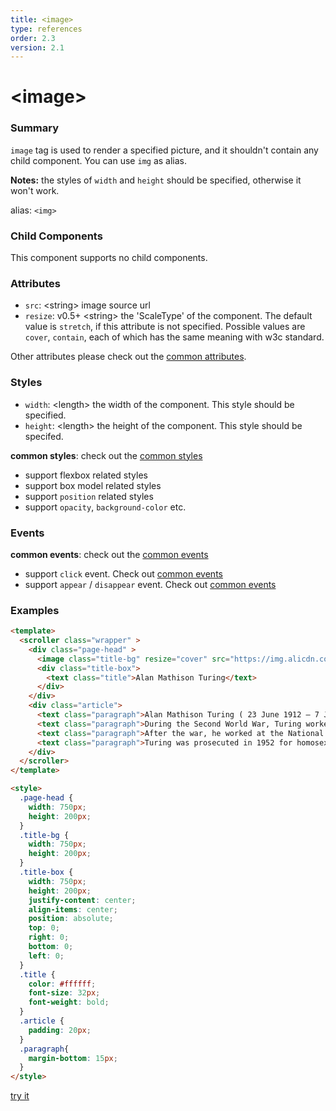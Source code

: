 ```yaml
---
title: <image>
type: references
order: 2.3
version: 2.1
---
```


# &lt;image&gt;

### Summary

`image` tag is used to render a specified picture, and it shouldn't contain any child component. You can use `img` as alias.

**Notes:** the styles of `width` and `height` should be specified, otherwise it won't work.

alias: `<img>`

### Child Components

This component supports no child components.

### Attributes

- `src`: &lt;string&gt; image source url
- `resize`: <span class="api-version">v0.5+</span> &lt;string&gt; the 'ScaleType' of the component. The default value is ``stretch``, if this attribute is not specified. Possible values are ``cover``, ``contain``, each of which has the same meaning with w3c standard.

Other attributes please check out the [common attributes](../common-attrs.html).

### Styles

- `width`: &lt;length&gt; the width of the component. This style should be specified.
- `height`: &lt;length&gt; the height of the component. This style should be specifed.

**common styles**: check out the [common styles](../common-attrs.html)

- support flexbox related styles
- support box model related styles
- support ``position`` related styles
- support ``opacity``, ``background-color`` etc.

### Events

**common events**: check out the [common events](../common-event.html)

- support `click` event. Check out [common events](../common-event.html)
- support `appear` / `disappear` event. Check out [common events](../common-event.html)

### Examples

```html
<template>
  <scroller class="wrapper" >
    <div class="page-head" >
      <image class="title-bg" resize="cover" src="https://img.alicdn.com/tps/TB1dX5NOFXXXXc6XFXXXXXXXXXX-750-202.png"></image>
      <div class="title-box">
        <text class="title">Alan Mathison Turing</text>
      </div>
    </div>
    <div class="article">
      <text class="paragraph">Alan Mathison Turing ( 23 June 1912 – 7 June 1954) was an English computer scientist, mathematician, logician, cryptanalyst and theoretical biologist. He was highly influential in the development of theoretical computer science, providing a formalisation of the concepts of algorithm and computation with the Turing machine, which can be considered a model of a general purpose computer.Turing is widely considered to be the father of theoretical computer science and artificial intelligence.</text>
      <text class="paragraph">During the Second World War, Turing worked for the Government Code and Cypher School (GC&CS) at Bletchley Park, Britain's codebreaking centre. For a time he led Hut 8, the section responsible for German naval cryptanalysis. He devised a number of techniques for speeding the breaking of German ciphers, including improvements to the pre-war Polish bombe method, an electromechanical machine that could find settings for the Enigma machine. Turing played a pivotal role in cracking intercepted coded messages that enabled the Allies to defeat the Nazis in many crucial engagements, including the Battle of the Atlantic; it has been estimated that this work shortened the war in Europe by more than two years and saved over fourteen million lives.</text>
      <text class="paragraph">After the war, he worked at the National Physical Laboratory, where he designed the ACE, among the first designs for a stored-program computer. In 1948 Turing joined Max Newman's Computing Machine Laboratory at the Victoria University of Manchester, where he helped develop the Manchester computers and became interested in mathematical biology. He wrote a paper on the chemical basis of morphogenesis, and predicted oscillating chemical reactions such as the Belousov–Zhabotinsky reaction, first observed in the 1960s.</text>
      <text class="paragraph">Turing was prosecuted in 1952 for homosexual acts, when by the Labouchere Amendment, "gross indecency" was still criminal in the UK. He accepted chemical castration treatment, with DES, as an alternative to prison. Turing died in 1954, 16 days before his 42nd birthday, from cyanide poisoning. An inquest determined his death as suicide, but it has been noted that the known evidence is also consistent with accidental poisoning. In 2009, following an Internet campaign, British Prime Minister Gordon Brown made an official public apology on behalf of the British government for "the appalling way he was treated." Queen Elizabeth II granted him a posthumous pardon in 2013.</text>
    </div>
  </scroller>
</template>

<style>
  .page-head {
    width: 750px;
    height: 200px;
  }
  .title-bg {
    width: 750px;
    height: 200px;
  }
  .title-box {
    width: 750px;
    height: 200px;
    justify-content: center;
    align-items: center;
    position: absolute;
    top: 0;
    right: 0;
    bottom: 0;
    left: 0;
  }
  .title {
    color: #ffffff;
    font-size: 32px;
    font-weight: bold;
  }
  .article {
    padding: 20px;
  }
  .paragraph{
    margin-bottom: 15px;
  }
</style>
```

[try it](../../examples/image.html)